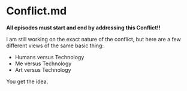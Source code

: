 
# Conflict.md

**All episodes must start and end by addressing this Conflict!!**

I am still working on the exact nature of the conflict, but here are a few different views of the same basic thing:

- Humans versus Technology
- Me versus Technology
- Art versus Technology

You get the idea.

